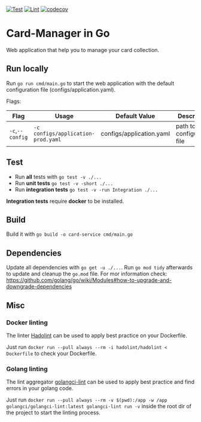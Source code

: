 [![Test](https://github.com/konstantinfoerster/card-service-go/actions/workflows/test.yml/badge.svg?branch=main)](https://github.com/konstantinfoerster/card-service-go/actions/workflows/test.yml)
[![Lint](https://github.com/konstantinfoerster/card-service-go/actions/workflows/check.yml/badge.svg?branch=main)](https://github.com/konstantinfoerster/card-service-go/actions/workflows/check.yml)
[![codecov](https://codecov.io/gh/konstantinfoerster/card-service-go/graph/badge.svg?token=I0TRRY5SZE)](https://codecov.io/gh/konstantinfoerster/card-service-go)

# Card-Manager in Go

Web application that help you to manage your card collection.

## Run locally

Run `go run cmd/main.go` to start the web application with the default configuration file (configs/application.yaml).

Flags:

| Flag            | Usage                              | Default Value            | Description                    |
|-----------------|------------------------------------|--------------------------|--------------------------------|
| `-c`,`--config` | `-c configs/application-prod.yaml` | configs/application.yaml | path to the configuration file |

## Test

* Run **all** tests with `go test -v ./...`
* Run **unit tests** `go test -v -short ./...`
* Run **integration tests** `go test -v -run Integration ./...`

**Integration tests** require **docker** to be installed.

## Build

Build it with `go build -o card-service cmd/main.go`

## Dependencies

Update all dependencies with `go get -u ./...`. Run `go mod tidy` afterwards to update and cleanup the `go.mod` file.
For mor information check: https://github.com/golang/go/wiki/Modules#how-to-upgrade-and-downgrade-dependencies

## Misc

### Docker linting

The linter [Hadolint](https://github.com/hadolint/hadolint) can be used to apply best practice on your Dockerfile.

Just run `docker run --pull always --rm -i hadolint/hadolint < Dockerfile` to check your Dockerfile.

### Golang linting

The lint aggregator [golangci-lint](https://golangci-lint.run/) can be used to apply best practice and find errors in
your golang code.

Just run `docker run --pull always --rm -v $(pwd):/app -w /app golangci/golangci-lint:latest golangci-lint run -v`
inside the root dir of the project to start the linting process.